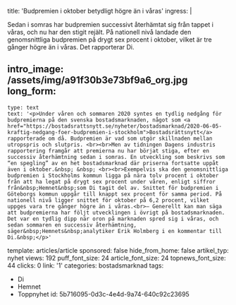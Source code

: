 title: 'Budpremien i oktober betydligt högre än i våras'
ingress: |
  <p><span class="TextRun SCXW205660315 BCX0"><span class="NormalTextRun SCXW205660315 BCX0">Sedan i somras har budpremien successivt återhämtat sig från tappet i våras, och nu har den stigit rejält. På nationell nivå landade den genomsnittliga budpremien på drygt sex procent i oktober, vilket är tre gånger högre än i våras. Det rapporterar Di.</span></span>
  </p>
  
intro_image: /assets/img/a91f30b3e73bf9a6_org.jpg
long_form:
  -
    type: text
    text: '<p>Under våren och sommaren 2020 syntes en tydlig nedgång för budpremierna på den svenska bostadsmarknaden, något som <a href="https://bostadsrattsnytt.se/nyheter/bostadsmarknad/2020-06-05-kraftig-nedgang-foer-budpremien-i-stockholm">Bostadsrättsnytt</a> rapporterade om då. Budpremien är vad som utgör skillnaden mellan utropspris och slutpris. <br><br>Men av tidningen Dagens industris rapportering framgår att premierna nu har börjat stiga, efter en successiv återhämtning sedan i somras. En utveckling som beskrivs som “en spegling” av en het bostadsmarknad där priserna fortsatte uppåt även i oktober.&nbsp; &nbsp; <br><br>Exempelvis ska den genomsnittliga budpremien i Stockholms kommun ligga på nära tolv procent i oktober från att ha legat på drygt sex procent under våren, enligt siffror från&nbsp;Hemnet&nbsp;som Di tagit del av. Snittet för budpremien i Göteborgs kommun uppgår till knappt sex procent för samma period. På nationell nivå ligger snittet för oktober på 6,2 procent, vilket uppges vara tre gånger högre än i våras.<br>– Generellt kan man säga att budpremierna har följt utvecklingen i övrigt på bostadsmarknaden. Det var en tydlig dipp när oron på marknaden spred sig i våras, och sedan sommaren en successiv återhämtning, säger&nbsp;Hemnets&nbsp;analytiker Erik Holmberg i en kommentar till Di.&nbsp;</p>'
template: articles/article
sponsored: false
hide_from_home: false
artikel_typ: nyhet
views: 192
puff_font_size: 24
article_font_size: 24
topnews_font_size: 44
clicks: 0
link: '1'
categories: bostadsmarknad
tags:
  - Di
  - Hemnet
  - Toppnyhet
id: 5b716095-0d3c-4e4d-9a74-640c92c23695

